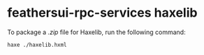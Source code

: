 # feathersui-rpc-services haxelib

To package a _.zip_ file for Haxelib, run the following command:

```sh
haxe ./haxelib.hxml
```
